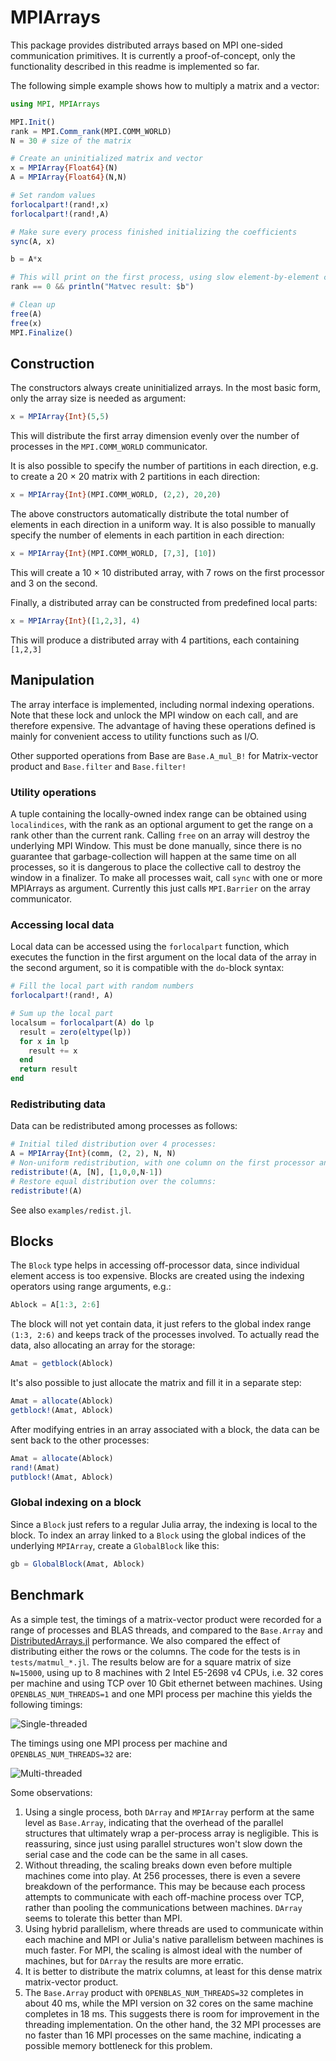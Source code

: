 # MPIArrays

This package provides distributed arrays based on MPI one-sided communication primitives.
It is currently a proof-of-concept, only the functionality described in this readme is implemented
so far.

The following simple example shows how to multiply a matrix and a vector:

```julia
using MPI, MPIArrays

MPI.Init()
rank = MPI.Comm_rank(MPI.COMM_WORLD)
N = 30 # size of the matrix

# Create an uninitialized matrix and vector
x = MPIArray{Float64}(N)
A = MPIArray{Float64}(N,N)

# Set random values
forlocalpart!(rand!,x)
forlocalpart!(rand!,A)

# Make sure every process finished initializing the coefficients
sync(A, x)

b = A*x

# This will print on the first process, using slow element-by-element communication, but that's OK to print to screen
rank == 0 && println("Matvec result: $b")

# Clean up
free(A)
free(x)
MPI.Finalize()
```

## Construction

The constructors always create uninitialized arrays. In the most basic form, only the array size is needed as argument:

```julia
x = MPIArray{Int}(5,5)
```

This will distribute the first array dimension evenly over the number of processes in the `MPI.COMM_WORLD` communicator.

It is also possible to specify the number of partitions in each direction, e.g. to
create a 20 × 20 matrix with 2 partitions in each direction:

```julia
x = MPIArray{Int}(MPI.COMM_WORLD, (2,2), 20,20)
```

The above constructors automatically distribute the total number of elements in each direction in a uniform way. It is also possible to manually specify the number of elements in each partition in each direction:

```julia
x = MPIArray{Int}(MPI.COMM_WORLD, [7,3], [10])
```

This will create a 10 × 10 distributed array, with 7 rows on the first processor and 3 on the second.

Finally, a distributed array can be constructed from predefined local parts:

```julia
x = MPIArray{Int}([1,2,3], 4)
```

This will produce a distributed array with 4 partitions, each containing `[1,2,3]`

## Manipulation

The array interface is implemented, including normal indexing operations. Note that these lock and unlock the MPI window on each call, and are therefore expensive. The advantage of having these operations defined is mainly for convenient access to utility functions such as I/O.

Other supported operations from Base are `Base.A_mul_B!` for Matrix-vector product and `Base.filter` and `Base.filter!`

### Utility operations

A tuple containing the locally-owned index range can be obtained using `localindices`, with the rank as an optional argument to get the range on a rank other than the current rank. Calling `free` on an array will destroy the underlying MPI Window. This must be done manually, since there is no guarantee that garbage-collection will happen at the same time on all processes, so it is dangerous to place the collective call to destroy the window in a finalizer. To make all processes wait, call `sync` with one or more MPIArrays as argument. Currently this just calls `MPI.Barrier` on the array communicator.

### Accessing local data

Local data can be accessed using the `forlocalpart` function, which executes the function in the first argument on the local data of the array in the second argument, so it is compatible with the `do`-block syntax:

```julia
# Fill the local part with random numbers
forlocalpart!(rand!, A)

# Sum up the local part
localsum = forlocalpart(A) do lp
  result = zero(eltype(lp))
  for x in lp
    result += x
  end
  return result
end
```

### Redistributing data

Data can be redistributed among processes as follows:

```julia
# Initial tiled distribution over 4 processes:
A = MPIArray{Int}(comm, (2, 2), N, N)
# Non-uniform redistribution, with one column on the first processor and the rest on the last:
redistribute!(A, [N], [1,0,0,N-1])
# Restore equal distribution over the columns:
redistribute!(A)
```
See also `examples/redist.jl`.

## Blocks

The `Block` type helps in accessing off-processor data, since individual element access is too expensive. Blocks are created using the indexing operators using range arguments, e.g.:

```julia
Ablock = A[1:3, 2:6]
```

The block will not yet contain data, it just refers to the global index range `(1:3, 2:6)` and keeps track of the processes involved. To actually read the data, also allocating an array for the storage:

```julia
Amat = getblock(Ablock)
```

It's also possible to just allocate the matrix and fill it in a separate step:

```julia
Amat = allocate(Ablock)
getblock!(Amat, Ablock)
```

After modifying entries in an array associated with a block, the data can be sent back to the other processes:

```julia
Amat = allocate(Ablock)
rand!(Amat)
putblock!(Amat, Ablock)
```

### Global indexing on a block

Since a `Block` just refers to a regular Julia array, the indexing is local to the block. To index an array linked to a `Block` using the global indices of the underlying `MPIArray`, create a `GlobalBlock` like this:

```julia
gb = GlobalBlock(Amat, Ablock)
```

## Benchmark

As a simple test, the timings of a matrix-vector product were recorded for a range of processes and BLAS threads, and compared to the `Base.Array` and [DistributedArrays.jl](https://github.com/JuliaParallel/DistributedArrays.jl) performance. We also compared the effect of distributing either the rows or the columns. The code for the tests is in `tests/matmul_*.jl`. The results below are for a square matrix of size `N=15000`, using up to 8 machines with 2 Intel E5-2698 v4 CPUs, i.e. 32 cores per machine and using TCP over 10 Gbit ethernet between machines. Using `OPENBLAS_NUM_THREADS=1` and one MPI process per machine this yields the following timings:

![Single-threaded](benchmarks/singlethread.svg "One thread per process")

The timings using one MPI process per machine and `OPENBLAS_NUM_THREADS=32` are:

![Multi-threaded](benchmarks/multithread.svg "32 threads per process")

Some observations:
1. Using a single process, both `DArray` and `MPIArray` perform at the same level as `Base.Array`, indicating that the overhead of the parallel structures that ultimately wrap a per-process array is negligible. This is reassuring, since just using parallel structures won't slow down the serial case and the code can be the same in all cases.
2. Without threading, the scaling breaks down even before multiple machines come into play. At 256 processes, there is even a severe breakdown of the performance. This may be because each process attempts to communicate with each off-machine process over TCP, rather than pooling the communications between machines. `DArray` seems to tolerate this better than MPI.
3. Using hybrid parallelism, where threads are used to communicate within each machine and MPI or Julia's native parallelism between machines is much faster. For MPI, the scaling is almost ideal with the number of machines, but for `DArray` the results are more erratic.
4. It is better to distribute the matrix columns, at least for this dense matrix matrix-vector product.
5. The `Base.Array` product with `OPENBLAS_NUM_THREADS=32` completes in about 40 ms, while the MPI version on 32 cores on the same machine completes in 18 ms. This suggests there is room for improvement in the threading implementation. On the other hand, the 32 MPI processes are no faster than 16 MPI processes on the same machine, indicating a possible memory bottleneck for this problem.
